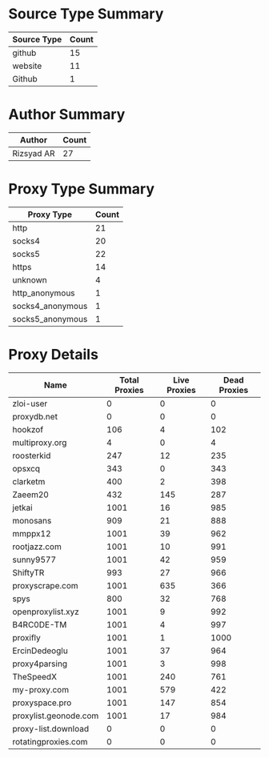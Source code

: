 # Source Type Summary

| Source Type | Count |
|-------------|-------|
| github | 15 |
| website | 11 |
| Github | 1 |


# Author Summary

| Author | Count |
|--------|-------|
| Rizsyad AR | 27 |


# Proxy Type Summary

| Proxy Type | Count |
|------------|-------|
| http | 21 |
| socks4 | 20 |
| socks5 | 22 |
| https | 14 |
| unknown | 4 |
| http_anonymous | 1 |
| socks4_anonymous | 1 |
| socks5_anonymous | 1 |


# Proxy Details

| Name | Total Proxies | Live Proxies | Dead Proxies |
|------|---------------|--------------|---------------|
| zloi-user | 0 | 0 | 0 |
| proxydb.net | 0 | 0 | 0 |
| hookzof | 106 | 4 | 102 |
| multiproxy.org | 4 | 0 | 4 |
| roosterkid | 247 | 12 | 235 |
| opsxcq | 343 | 0 | 343 |
| clarketm | 400 | 2 | 398 |
| Zaeem20 | 432 | 145 | 287 |
| jetkai | 1001 | 16 | 985 |
| monosans | 909 | 21 | 888 |
| mmppx12 | 1001 | 39 | 962 |
| rootjazz.com | 1001 | 10 | 991 |
| sunny9577 | 1001 | 42 | 959 |
| ShiftyTR | 993 | 27 | 966 |
| proxyscrape.com | 1001 | 635 | 366 |
| spys | 800 | 32 | 768 |
| openproxylist.xyz | 1001 | 9 | 992 |
| B4RC0DE-TM | 1001 | 4 | 997 |
| proxifly | 1001 | 1 | 1000 |
| ErcinDedeoglu | 1001 | 37 | 964 |
| proxy4parsing | 1001 | 3 | 998 |
| TheSpeedX | 1001 | 240 | 761 |
| my-proxy.com | 1001 | 579 | 422 |
| proxyspace.pro | 1001 | 147 | 854 |
| proxylist.geonode.com | 1001 | 17 | 984 |
| proxy-list.download | 0 | 0 | 0 |
| rotatingproxies.com | 0 | 0 | 0 |
